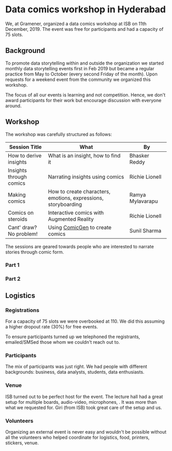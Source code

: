 # Data comics workshop in Hyderabad

We, at Gramener, organized a data comics workshop at ISB on 11th December, 2019. The event was free for participants and had a capacity of 75 slots. 

## Background
To promote data storytelling within and outside the organization we started monthly data storytelling events first in Feb 2019 but became a regular practice from May to October (every second Friday of the month). Upon requests for a weekend event from the community we organized this workshop.

The focus of all our events is learning and not competition. Hence, we don't award participants for their work but encourage discussion with everyone around.

## Workshop
The workshop was carefully structured as follows:

| Session Title | What | By |
| ----- | ---- | -- |
| How to derive insights | What is an insight, how to find it | Bhasker Reddy |
| Insights through comics | Narrating insights using comics | Richie Lionell |
| Making comics | How to create characters, emotions, expressions, storyboarding | Ramya Mylavarapu |
| Comics on steroids | Interactive comics with Augmented Reality | Richie Lionell |
| Cant' draw? No problem! | Using [ComicGen](https://gramener.com/comicgen/) to create comics | Sunil Sharma |

The sessions are geared towards people who are interested to narrate stories through comic form.

### Part 1


### Part 2


## Logistics
### Registrations
For a capacity of 75 slots we were overbooked at 110. We did this assuming a higher dropout rate (30%) for free events.

To ensure participants turned up we telephoned the registrants, emailed/SMSed those whom we couldn't reach out to.

### Participants
The mix of participants was just right. We had people with different backgrounds: business, data analysts, students, data enthusiasts.

### Venue
ISB turned out to be perfect host for the event. The lecture hall had a great setup for multiple boards, audio-video, microphones, . It was more than what we requested for. Giri (from ISB) took great care of the setup and us.

### Volunteers
Organizing an external event is never easy and wouldn't be possible without all the volunteers who helped coordinate for logistics, food, printers, stickers, venue.
